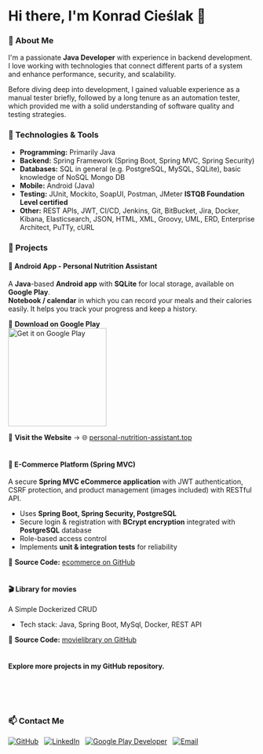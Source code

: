 # Hi there, I'm Konrad Cieślak 👋

### 🚀 About Me
I'm a passionate **Java Developer** with experience in backend development. I love working with technologies that connect different parts of a system and enhance performance, security, and scalability.

Before diving deep into development, I gained valuable experience as a manual tester briefly, followed by a long tenure as an automation tester, which provided me with a solid understanding of software quality and testing strategies.

### 🔧 Technologies & Tools
- **Programming:** Primarily Java
- **Backend:** Spring Framework (Spring Boot, Spring MVC, Spring Security)
- **Databases:** SQL in general (e.g. PostgreSQL, MySQL, SQLite), basic knowledge of NoSQL Mongo DB
- **Mobile:** Android (Java)
- **Testing:** JUnit, Mockito, SoapUI, Postman, JMeter **ISTQB Foundation Level certified**
- **Other:** REST APIs, JWT, CI/CD, Jenkins, Git, BitBucket, Jira, Docker, Kibana, Elasticsearch, JSON, HTML, XML, Groovy, UML, ERD, Enterprise Architect, PuTTy, cURL

### 📌 Projects
#### 📱 Android App - Personal Nutrition Assistant
A **Java**-based **Android app** with **SQLite** for local storage, available on **Google Play**.   
**Notebook / calendar** in which you can record your meals and their calories easily. It helps you track your progress and keep a history.

🔹 **Download on Google Play**   
<a href='https://play.google.com/store/apps/details?id=com.kcieslak.osobistyasystentzywieniowy'><img alt='Get it on Google Play' src='https://play.google.com/intl/en_us/badges/static/images/badges/en_badge_web_generic.png' width="200"/></a>

🔹 **Visit the Website** → 🌐 [personal-nutrition-assistant.top](https://personal-nutrition-assistant.top/)
<br/><br/>
#### 🛒 E-Commerce Platform (Spring MVC)
A secure **Spring MVC eCommerce application** with JWT authentication, CSRF protection, and product management (images included) with RESTful API.  
- Uses **Spring Boot, Spring Security, PostgreSQL**  
- Secure login & registration with **BCrypt encryption** integrated with **PostgreSQL** database
- Role-based access control
- Implements **unit & integration tests** for reliability

📂 **Source Code:** [ecommerce on GitHub](https://github.com/kerpoz/ecommerce)
<br/><br/>
#### 🎬 Library for movies
A Simple Dockerized CRUD 
- Tech stack: Java, Spring Boot, MySql, Docker, REST API

📂 **Source Code:** [movielibrary on GitHub](https://github.com/kerpoz/movielibrary)
<br/><br/>
#### Explore more projects in my GitHub repository.
<br/><br/><br/>

 ### 📫 Contact Me
[![GitHub](https://img.shields.io/badge/GitHub-%23181717.svg?style=for-the-badge&logo=github&logoColor=white)](https://github.com/kerpoz) &nbsp;
[![LinkedIn](https://img.shields.io/badge/LinkedIn-%230A66C2.svg?style=for-the-badge&logo=linkedin&logoColor=white)](https://linkedin.com/in/konrad-cieślak-283335193) &nbsp;
[![Google Play Developer](https://img.shields.io/badge/Google%20Play-%23234F34.svg?style=for-the-badge&logo=google-play&logoColor=white)](https://play.google.com/store/apps/developer?id=kerpoz) &nbsp;
[![Email](https://img.shields.io/badge/Email-%23D14836.svg?style=for-the-badge&logo=gmail&logoColor=white)](mailto:konrad.cieslak.kerpoz@gmail.com)   

